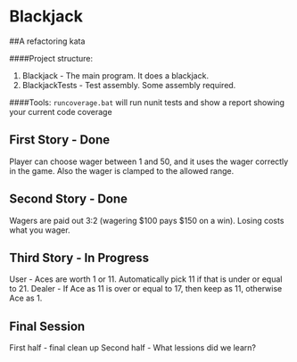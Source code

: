 # Blackjack

##A refactoring kata

####Project structure:
1. Blackjack - The main program. It does a blackjack.
2. BlackjackTests - Test assembly. Some assembly required.

####Tools:
`runcoverage.bat` will run nunit tests and show a report showing your current code coverage


## First Story - Done
Player can choose wager between 1 and 50, and it uses the wager correctly in the game.
Also the wager is clamped to the allowed range.

## Second Story - Done
Wagers are paid out 3:2 (wagering $100 pays $150 on a win). Losing costs what you wager.

## Third Story - In Progress
User - Aces are worth 1 or 11. Automatically pick 11 if that is under or equal to 21.
Dealer - If Ace as 11 is over or equal to 17, then keep as 11, otherwise Ace as 1.

## Final Session
First half - final clean up
Second half - What lessions did we learn?

